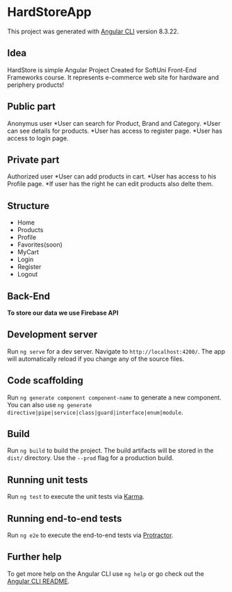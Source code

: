 # HardStoreApp

This project was generated with [Angular CLI](https://github.com/angular/angular-cli) version 8.3.22.

## Idea

HardStore is simple Angular Project Created for SoftUni Front-End Frameworks course. It represents e-commerce web site for hardware and periphery products!

## Public part

Anonymus user
	*User can search for Product, Brand and Category.
	*User can see details for products.
	*User has access to register page.
	*User has access to login page.

## Private part

Authorized user
	*User can add products in cart.
	*User has access to his Profile page.
	*If user has the right he can edit products also delte them.


## Structure

* Home
* Products
* Profile
* Favorites(soon)
* MyCart
* Login
* Register
* Logout

## Back-End
**To store our data we use Firebase API**


## Development server

Run `ng serve` for a dev server. Navigate to `http://localhost:4200/`. The app will automatically reload if you change any of the source files.

## Code scaffolding

Run `ng generate component component-name` to generate a new component. You can also use `ng generate directive|pipe|service|class|guard|interface|enum|module`.

## Build

Run `ng build` to build the project. The build artifacts will be stored in the `dist/` directory. Use the `--prod` flag for a production build.

## Running unit tests

Run `ng test` to execute the unit tests via [Karma](https://karma-runner.github.io).

## Running end-to-end tests

Run `ng e2e` to execute the end-to-end tests via [Protractor](http://www.protractortest.org/).

## Further help

To get more help on the Angular CLI use `ng help` or go check out the [Angular CLI README](https://github.com/angular/angular-cli/blob/master/README.md).

